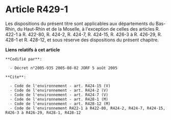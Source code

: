 # Article R429-1

Les dispositions du présent titre sont applicables aux départements du Bas-Rhin, du Haut-Rhin et de la Moselle, à l'exception
de celles des articles R. 422-1 à R. 422-80, R. 424-2, R. 424-7, R. 424-15, R. 426-3 à R. 426-29, R. 428-1 et R. 428-12, et
sous réserve des dispositions du présent chapitre.

**Liens relatifs à cet article**

	**Codifié par**:

	  - Décret n°2005-935 2005-08-02 JORF 5 août 2005

	**Cite**:

	  - Code de l'environnement - art. R424-15 (V)
	  - Code de l'environnement - art. R424-2 (V)
	  - Code de l'environnement - art. R424-7 (V)
	  - Code de l'environnement - art. R428-1 (M)
	  - Code de l'environnement - art. R428-12 (M)
	  - Code de l'environnement R422-1 à R422-80, R424-2, R424-7, R424-15, R426-3 à R426-29, R428-1, R428-12
